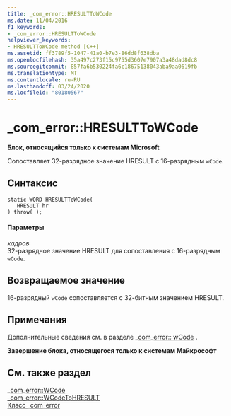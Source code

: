 ```yaml
---
title: _com_error::HRESULTToWCode
ms.date: 11/04/2016
f1_keywords:
- _com_error::HRESULTToWCode
helpviewer_keywords:
- HRESULTToWCode method [C++]
ms.assetid: ff3789f5-1047-41a0-b7e3-86dd8f638dba
ms.openlocfilehash: 35a497c273f15c9755d3607e7907a3a48dad8dc8
ms.sourcegitcommit: 857fa6b530224fa6c18675138043aba9aa0619fb
ms.translationtype: MT
ms.contentlocale: ru-RU
ms.lasthandoff: 03/24/2020
ms.locfileid: "80180567"
---
```

# <a name="_com_errorhresulttowcode"></a>_com_error::HRESULTToWCode

**Блок, относящийся только к системам Microsoft**

Сопоставляет 32-разрядное значение HRESULT с 16-разрядным `wCode`.

## <a name="syntax"></a>Синтаксис

```
static WORD HRESULTToWCode(
   HRESULT hr
) throw( );
```

#### <a name="parameters"></a>Параметры

*кадров*<br/>
32-разрядное значение HRESULT для сопоставления с 16-разрядным `wCode`.

## <a name="return-value"></a>Возвращаемое значение

16-разрядный `wCode` сопоставляется с 32-битным значением HRESULT.

## <a name="remarks"></a>Примечания

Дополнительные сведения см. в разделе [_com_error:: wCode](../cpp/com-error-wcode.md) .

**Завершение блока, относящегося только к системам Майкрософт**

## <a name="see-also"></a>См. также раздел

[_com_error::WCode](../cpp/com-error-wcode.md)<br/>
[_com_error::WCodeToHRESULT](../cpp/com-error-wcodetohresult.md)<br/>
[Класс _com_error](../cpp/com-error-class.md)
